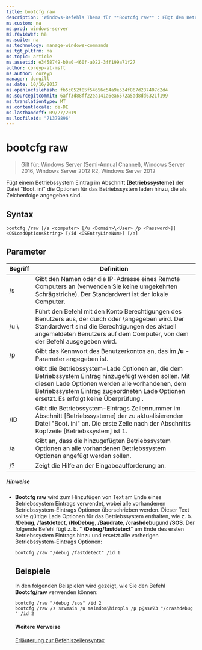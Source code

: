 ```yaml
---
title: bootcfg raw
description: 'Windows-Befehls Thema für **Bootcfg raw** : Fügt dem Betriebssystem Eintrag im Abschnitt **[Betriebssysteme]** der Datei "Boot. ini" die Optionen für das Betriebssystem laden hinzu, die als Zeichenfolge angegeben werden.'
ms.custom: na
ms.prod: windows-server
ms.reviewer: na
ms.suite: na
ms.technology: manage-windows-commands
ms.tgt_pltfrm: na
ms.topic: article
ms.assetid: e3458749-b0a0-460f-a022-3ff199a71f27
author: coreyp-at-msft
ms.author: coreyp
manager: dongill
ms.date: 10/16/2017
ms.openlocfilehash: fb5c052f85f54656c54a9e534f867d287407d2d4
ms.sourcegitcommit: 6aff3d88ff22ea141a6ea6572a5ad8dd6321f199
ms.translationtype: MT
ms.contentlocale: de-DE
ms.lasthandoff: 09/27/2019
ms.locfileid: "71379896"
---
```

# <a name="bootcfg-raw"></a>bootcfg raw

>Gilt für: Windows Server (Semi-Annual Channel), Windows Server 2016, Windows Server 2012 R2, Windows Server 2012

Fügt einem Betriebssystem Eintrag im Abschnitt **[Betriebssysteme]** der Datei "Boot. ini" die Optionen für das Betriebssystem laden hinzu, die als Zeichenfolge angegeben sind.

## <a name="syntax"></a>Syntax
```
bootcfg /raw [/s <computer> [/u <Domain>\<User> /p <Password>]] <OSLoadOptionsString> [/id <OSEntryLineNum>] [/a]
```
## <a name="parameters"></a>Parameter

|         Begriff          |                                                                                                            Definition                                                                                                             |
|-----------------------|-----------------------------------------------------------------------------------------------------------------------------------------------------------------------------------------------------------------------------------|
|     /s <computer>     |                                                        Gibt den Namen oder die IP-Adresse eines Remote Computers an (verwenden Sie keine umgekehrten Schrägstriche). Der Standardwert ist der lokale Computer.                                                         |
| /u <Domain> \\<User>  |               Führt den Befehl mit den Konto Berechtigungen des Benutzers aus, der durch <User> oder <Domain>\\<User>angegeben wird. Der Standardwert sind die Berechtigungen des aktuell angemeldeten Benutzers auf dem Computer, von dem der Befehl ausgegeben wird.                |
|     /p <Password>     |                                                                       Gibt das Kennwort des Benutzerkontos an, das im **/u** -Parameter angegeben ist.                                                                       |
| <OSLoadOptionsString> | Gibt die Betriebssystem-Lade Optionen an, die dem Betriebssystem Eintrag hinzugefügt werden sollen. Mit diesen Lade Optionen werden alle vorhandenen, dem Betriebssystem Eintrag zugeordneten Lade Optionen ersetzt. Es erfolgt keine Überprüfung <OSLoadOptions>. |
| /ID <OSEntryLineNum>  |                       Gibt die Betriebssystem-Eintrags Zeilennummer im Abschnitt [Betriebssysteme] der zu aktualisierenden Datei "Boot. ini" an. Die erste Zeile nach der Abschnitts Kopfzeile [Betriebssystem] ist 1.                       |
|          /a           |                                                       Gibt an, dass die hinzugefügten Betriebssystem Optionen an alle vorhandenen Betriebssystem Optionen angefügt werden sollen.                                                        |
|          /?           |                                                                                               Zeigt die Hilfe an der Eingabeaufforderung an.                                                                                                |

##### <a name="remarks"></a>Hinweise
- **Bootcfg raw** wird zum Hinzufügen von Text am Ende eines Betriebssystem Eintrags verwendet, wobei alle vorhandenen Betriebssystem-Eintrags Optionen überschrieben werden. Dieser Text sollte gültige Lade Optionen für das Betriebssystem enthalten, wie z. b. **/Debug**, **/fastdetect**, **/NoDebug**, **/Baudrate**, **/crashdebug**und **/SOS**. Der folgende Befehl fügt z. b. " **/Debug/fastdetect**" am Ende des ersten Betriebssystem Eintrags hinzu und ersetzt alle vorherigen Betriebssystem-Eintrags Optionen:
  ```
  bootcfg /raw "/debug /fastdetect" /id 1
  ```
  ## <a name="BKMK_examples"></a>Beispiele
  In den folgenden Beispielen wird gezeigt, wie Sie den Befehl **Bootcfg/raw** verwenden können:
  ```
  bootcfg /raw "/debug /sos" /id 2
  bootcfg /raw /s srvmain /u maindom\hiropln /p p@ssW23 "/crashdebug " /id 2
  ```
  #### <a name="additional-references"></a>Weitere Verweise
  [Erläuterung zur Befehlszeilensyntax](command-line-syntax-key.md)
